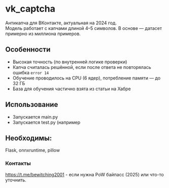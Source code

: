 # vk_captcha

Антикапча для ВКонтакте, актуальная на 2024 год.  
Модель работает с капчами длиной 4–5 символов. В основе — датасет примерно из миллиона примеров.

## Особенности

- Высокая точность (по внутренней логике проверки)
- Капча считалась решённой, если после ответа не повторялась ошибка `error 14`
- Обучение проводилось на CPU (6 ядер), потребление памяти — до 32 ГБ
- База для обучения частично взята из статьи на Хабре

## Использование

- Запускается main.py
- Запускается test.py (например

## Необходимы:
Flask, onnxruntime, pillow

### Контакты
https://t.me/bewitching2001 - если нужна PoW байпасс (2025) или что-то уточнить.
